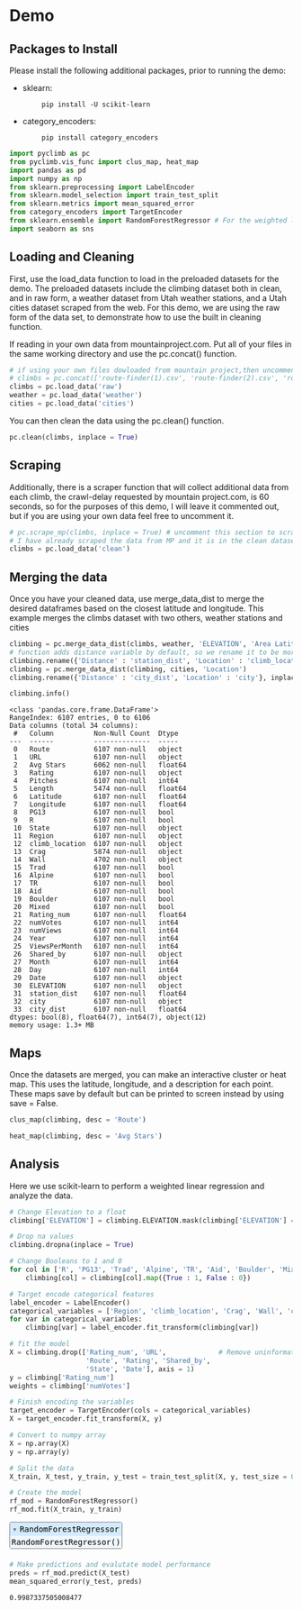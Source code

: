 # Demo

## Packages to Install
Please install the following additional packages, prior to running the demo:
* sklearn:
```
        pip install -U scikit-learn
```

* category_encoders:
```
        pip install category_encoders
```


```python
import pyclimb as pc
from pyclimb.vis_func import clus_map, heat_map
import pandas as pd
import numpy as np
from sklearn.preprocessing import LabelEncoder
from sklearn.model_selection import train_test_split
from sklearn.metrics import mean_squared_error
from category_encoders import TargetEncoder
from sklearn.ensemble import RandomForestRegressor # For the weighted linear regression
import seaborn as sns
```

## Loading and Cleaning
First, use the load_data function to load in the preloaded datasets for the demo. The preloaded datasets include the climbing dataset both in clean, and in raw form, a weather dataset from Utah weather stations, and a Utah cities dataset scraped from the web. For this demo, we are using the raw form of the data set, to demonstrate how to use the built in cleaning function.

If reading in your own data from mountainproject.com. Put all of your files in the same working directory and use the pc.concat() function.


```python
# if using your own files dowloaded from mountain project,then uncomment this code
# climbs = pc.concat(['route-finder(1).csv', 'route-finder(2).csv', 'route-finder(3).csv'])
climbs = pc.load_data('raw')
weather = pc.load_data('weather')
cities = pc.load_data('cities')
```

You can then clean the data using the pc.clean() function.


```python
pc.clean(climbs, inplace = True)
```

## Scraping
Additionally, there is a scraper function that will collect additional data from each climb, the crawl-delay requested by mountain project.com, is 60 seconds, so for the purposes of this demo, I will leave it commented out, but if you are using your own data feel free to uncomment it.


```python
# pc.scrape_mp(climbs, inplace = True) # uncomment this section to scrape from MP
# I have already scraped the data from MP and it is in the clean dataset below
climbs = pc.load_data('clean')
```

## Merging the data
Once you have your cleaned data, use merge_data_dist to merge the desired dataframes based on the closest latitude and longitude. This example merges the climbs dataset with two others, weather stations and cities


```python
climbing = pc.merge_data_dist(climbs, weather, 'ELEVATION', 'Area Latitude', 'Area Longitude', 'LATITUDE', 'LONGITUDE')
# function adds distance variable by default, so we rename it to be more specific
climbing.rename({'Distance' : 'station_dist', 'Location' : 'climb_location'}, inplace = True, axis = 1) 
climbing = pc.merge_data_dist(climbing, cities, 'Location')
climbing.rename({'Distance' : 'city_dist', 'Location' : 'city'}, inplace = True, axis = 1)

climbing.info()
```

    <class 'pandas.core.frame.DataFrame'>
    RangeIndex: 6107 entries, 0 to 6106
    Data columns (total 34 columns):
     #   Column          Non-Null Count  Dtype  
    ---  ------          --------------  -----  
     0   Route           6107 non-null   object 
     1   URL             6107 non-null   object 
     2   Avg Stars       6062 non-null   float64
     3   Rating          6107 non-null   object 
     4   Pitches         6107 non-null   int64  
     5   Length          5474 non-null   float64
     6   Latitude        6107 non-null   float64
     7   Longitude       6107 non-null   float64
     8   PG13            6107 non-null   bool   
     9   R               6107 non-null   bool   
     10  State           6107 non-null   object 
     11  Region          6107 non-null   object 
     12  climb_location  6107 non-null   object 
     13  Crag            5874 non-null   object 
     14  Wall            4702 non-null   object 
     15  Trad            6107 non-null   bool   
     16  Alpine          6107 non-null   bool   
     17  TR              6107 non-null   bool   
     18  Aid             6107 non-null   bool   
     19  Boulder         6107 non-null   bool   
     20  Mixed           6107 non-null   bool   
     21  Rating_num      6107 non-null   float64
     22  numVotes        6107 non-null   int64  
     23  numViews        6107 non-null   int64  
     24  Year            6107 non-null   int64  
     25  ViewsPerMonth   6107 non-null   int64  
     26  Shared_by       6107 non-null   object 
     27  Month           6107 non-null   int64  
     28  Day             6107 non-null   int64  
     29  Date            6107 non-null   object 
     30  ELEVATION       6107 non-null   object 
     31  station_dist    6107 non-null   float64
     32  city            6107 non-null   object 
     33  city_dist       6107 non-null   float64
    dtypes: bool(8), float64(7), int64(7), object(12)
    memory usage: 1.3+ MB
    

## Maps
Once the datasets are merged, you can make an interactive cluster or heat map. This uses the latitude, longitude, and a description for each point. These maps save by default but can be printed to screen instead by using save = False.


```python
clus_map(climbing, desc = 'Route')
```


```python
heat_map(climbing, desc = 'Avg Stars')
```

## Analysis
Here we use scikit-learn to perform a weighted linear regression and analyze the data.


```python
# Change Elevation to a float
climbing['ELEVATION'] = climbing.ELEVATION.mask(climbing['ELEVATION'] == " ", np.nan).astype(float)

# Drop na values
climbing.dropna(inplace = True)

# Change Booleans to 1 and 0
for col in ['R', 'PG13', 'Trad', 'Alpine', 'TR', 'Aid', 'Boulder', 'Mixed']:
    climbing[col] = climbing[col].map({True : 1, False : 0})

# Target encode categorical features
label_encoder = LabelEncoder()
categorical_variables = ['Region', 'climb_location', 'Crag', 'Wall', 'city']
for var in categorical_variables:
    climbing[var] = label_encoder.fit_transform(climbing[var])

# fit the model
X = climbing.drop(['Rating_num', 'URL',             # Remove uninformative features
                   'Route', 'Rating', 'Shared_by', 
                   'State', 'Date'], axis = 1)
y = climbing['Rating_num']
weights = climbing['numVotes']

# Finish encoding the variables
target_encoder = TargetEncoder(cols = categorical_variables)
X = target_encoder.fit_transform(X, y)

# Convert to numpy array
X = np.array(X)
y = np.array(y)

# Split the data
X_train, X_test, y_train, y_test = train_test_split(X, y, test_size = 0.2)

# Create the model
rf_mod = RandomForestRegressor()
rf_mod.fit(X_train, y_train)
```




<style>#sk-container-id-1 {color: black;}#sk-container-id-1 pre{padding: 0;}#sk-container-id-1 div.sk-toggleable {background-color: white;}#sk-container-id-1 label.sk-toggleable__label {cursor: pointer;display: block;width: 100%;margin-bottom: 0;padding: 0.3em;box-sizing: border-box;text-align: center;}#sk-container-id-1 label.sk-toggleable__label-arrow:before {content: "▸";float: left;margin-right: 0.25em;color: #696969;}#sk-container-id-1 label.sk-toggleable__label-arrow:hover:before {color: black;}#sk-container-id-1 div.sk-estimator:hover label.sk-toggleable__label-arrow:before {color: black;}#sk-container-id-1 div.sk-toggleable__content {max-height: 0;max-width: 0;overflow: hidden;text-align: left;background-color: #f0f8ff;}#sk-container-id-1 div.sk-toggleable__content pre {margin: 0.2em;color: black;border-radius: 0.25em;background-color: #f0f8ff;}#sk-container-id-1 input.sk-toggleable__control:checked~div.sk-toggleable__content {max-height: 200px;max-width: 100%;overflow: auto;}#sk-container-id-1 input.sk-toggleable__control:checked~label.sk-toggleable__label-arrow:before {content: "▾";}#sk-container-id-1 div.sk-estimator input.sk-toggleable__control:checked~label.sk-toggleable__label {background-color: #d4ebff;}#sk-container-id-1 div.sk-label input.sk-toggleable__control:checked~label.sk-toggleable__label {background-color: #d4ebff;}#sk-container-id-1 input.sk-hidden--visually {border: 0;clip: rect(1px 1px 1px 1px);clip: rect(1px, 1px, 1px, 1px);height: 1px;margin: -1px;overflow: hidden;padding: 0;position: absolute;width: 1px;}#sk-container-id-1 div.sk-estimator {font-family: monospace;background-color: #f0f8ff;border: 1px dotted black;border-radius: 0.25em;box-sizing: border-box;margin-bottom: 0.5em;}#sk-container-id-1 div.sk-estimator:hover {background-color: #d4ebff;}#sk-container-id-1 div.sk-parallel-item::after {content: "";width: 100%;border-bottom: 1px solid gray;flex-grow: 1;}#sk-container-id-1 div.sk-label:hover label.sk-toggleable__label {background-color: #d4ebff;}#sk-container-id-1 div.sk-serial::before {content: "";position: absolute;border-left: 1px solid gray;box-sizing: border-box;top: 0;bottom: 0;left: 50%;z-index: 0;}#sk-container-id-1 div.sk-serial {display: flex;flex-direction: column;align-items: center;background-color: white;padding-right: 0.2em;padding-left: 0.2em;position: relative;}#sk-container-id-1 div.sk-item {position: relative;z-index: 1;}#sk-container-id-1 div.sk-parallel {display: flex;align-items: stretch;justify-content: center;background-color: white;position: relative;}#sk-container-id-1 div.sk-item::before, #sk-container-id-1 div.sk-parallel-item::before {content: "";position: absolute;border-left: 1px solid gray;box-sizing: border-box;top: 0;bottom: 0;left: 50%;z-index: -1;}#sk-container-id-1 div.sk-parallel-item {display: flex;flex-direction: column;z-index: 1;position: relative;background-color: white;}#sk-container-id-1 div.sk-parallel-item:first-child::after {align-self: flex-end;width: 50%;}#sk-container-id-1 div.sk-parallel-item:last-child::after {align-self: flex-start;width: 50%;}#sk-container-id-1 div.sk-parallel-item:only-child::after {width: 0;}#sk-container-id-1 div.sk-dashed-wrapped {border: 1px dashed gray;margin: 0 0.4em 0.5em 0.4em;box-sizing: border-box;padding-bottom: 0.4em;background-color: white;}#sk-container-id-1 div.sk-label label {font-family: monospace;font-weight: bold;display: inline-block;line-height: 1.2em;}#sk-container-id-1 div.sk-label-container {text-align: center;}#sk-container-id-1 div.sk-container {/* jupyter's `normalize.less` sets `[hidden] { display: none; }` but bootstrap.min.css set `[hidden] { display: none !important; }` so we also need the `!important` here to be able to override the default hidden behavior on the sphinx rendered scikit-learn.org. See: https://github.com/scikit-learn/scikit-learn/issues/21755 */display: inline-block !important;position: relative;}#sk-container-id-1 div.sk-text-repr-fallback {display: none;}</style><div id="sk-container-id-1" class="sk-top-container"><div class="sk-text-repr-fallback"><pre>RandomForestRegressor()</pre><b>In a Jupyter environment, please rerun this cell to show the HTML representation or trust the notebook. <br />On GitHub, the HTML representation is unable to render, please try loading this page with nbviewer.org.</b></div><div class="sk-container" hidden><div class="sk-item"><div class="sk-estimator sk-toggleable"><input class="sk-toggleable__control sk-hidden--visually" id="sk-estimator-id-1" type="checkbox" checked><label for="sk-estimator-id-1" class="sk-toggleable__label sk-toggleable__label-arrow">RandomForestRegressor</label><div class="sk-toggleable__content"><pre>RandomForestRegressor()</pre></div></div></div></div></div>




```python
# Make predictions and evalutate model performance
preds = rf_mod.predict(X_test)
mean_squared_error(y_test, preds)
```




    0.9987337505008477


